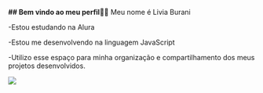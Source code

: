 **## Bem vindo ao meu perfil**🐒💋
Meu nome é Livia Burani

-Estou estudando na Alura

-Estou me desenvolvendo na linguagem JavaScript

-Utilizo esse espaço para minha organização e compartilhamento dos meus projetos desenvolvidos.

![](https://media1.tenor.com/m/m7Zq604haUMAAAAC/alice-glass-crystal-castles.gif)

